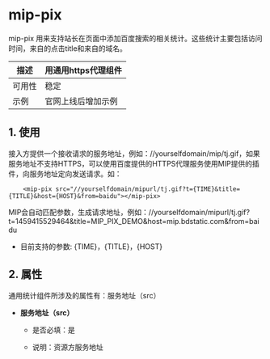 # mip-pix

mip-pix 用来支持站长在页面中添加百度搜索的相关统计。这些统计主要包括访问时间，来自的点击title和来自的域名。

描述|用通用https代理组件
----|----
可用性|稳定
示例|官网上线后增加示例

## 1. 使用

接入方提供一个接收请求的服务地址，例如：//yourselfdomain/mip/tj.gif，如果服务地址不支持HTTPS，可以使用百度提供的HTTPS代理服务使用MIP提供的插件，向服务地址定向发送请求。如：

```
    <mip-pix src="//yourselfdomain/mipurl/tj.gif?t={TIME}&title={TITLE}&host={HOST}&from=baidu"></mip-pix>
```

MIP会自动匹配参数，生成请求地址，例如：//yourselfdomain/mipurl/tj.gif?t=1459415529464&title=MIP_PIX_DEMO&host=mip.bdstatic.com&from=baidu

- 目前支持的参数: {TIME}，{TITLE}，{HOST}

## 2. 属性

通用统计组件所涉及的属性有：服务地址（src）

- **服务地址（src）**

	- 是否必填：是

    - 说明：资源方服务地址

